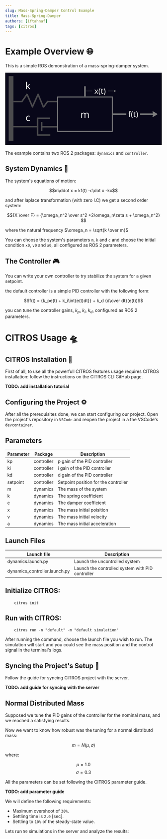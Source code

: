 ```yaml
---
slug: Mass-Spring-Damper Control Example
title: Mass-Spring-Damper
authors: [iftahnaf]
tags: [citros]
---
```


# Example Overview 🌐

This is a simple ROS demonstration of a mass-spring-damper system.

![](img/system.jpeg)

The example contains two ROS 2 packages: `dynamics` and `controller`.

## System Dynamics 🏁

The system's equations of motion:

$$m\ddot x =  kf(t) -c\dot x -kx$$

and after laplace transformation (with zero I.C) we get a second order system:

$${X \over F} = {\omega_n^2 \over s^2 +2\omega_n\zeta s + \omega_n^2} $$

where the natural frequency $\omega_n = \sqrt{k \over m}$

You can choose the system's parameters `m`, `k` and `c` and choose the initial condition `x0`, `v0` and `a0`, all configured as ROS 2 parameters.

## The Controller 🎮

You can write your own controller to try stabilize the system for a given setpoint.

the default controller is a simple PID controller with the following form:

$$f(t) = {k_pe(t) + k_i\int{e(t)dt}} + k_d {d\over dt}(e(t))$$

you can tune the controller gains, $k_p$, $k_i$, $k_d$, configured as ROS 2 parameters.

# CITROS Usage 🛸

## CITROS Installation 🛫
First of all, to use all the powerfull CITROS features usage requires CITROS installation: follow the instructions on the CITROS CLI GitHub page. 

**TODO: add installation tutorial**

## Configuring the Project ⚙️

After all the prerequisites done, we can start configuring our project. Open the project's repository in `VSCode` and reopen the project in a the VSCode's `devcontainer`.

## Parameters

| Parameter | Package | Description
| --------|  --------|  --------|
|kp | controller | p gain of the PID controller
|ki | controller | i gain of the PID controller
|kd | controller | d gain of the PID controller
|setpoint | controller | Setpoint position for the controller
|m | dynamics | The mass of the system
|k | dynamics | The spring coefficient
|c | dynamics | The damper coefficient
|x | dynamics | The mass initial poisition
|v | dynamics | The mass initial velocity
|a | dynamics | The mass initial acceleration

## Launch Files

|Launch file| Description
| --------|  --------|
|dynamics.launch.py | Launch the uncontrolled system
|dynamics_controller.launch.py | Launch the controlled system with PID controller

## Initialize CITROS:

        citros init

## Run with CITROS:

        citros run -n "default" -m "default simulation"

After running the command, choose the launch file you wish to run. The simulation will start and you could see the mass position and the control signal in the terminal's logs.

## Syncing the Project's Setup 📡

Follow the guide for syncing CITROS project with the server.

**TODO: add guide for syncing with the server**

## Normal Distributed Mass

Supposed we tune the PID gains of the controller for the nominal mass, and we reached a satisfying results.

Now we want to know how robust was the tuning for a normal distributd mass:

$$ m = N(\mu, \sigma)$$

where:

$$ \mu = 1.0 $$
$$ \sigma = 0.3 $$

All the parameters can be set following the CITROS parameter guide.

**TODO: add parameter guide**

We will define the following requirements:

* Maximum overshoot of `30%`.
* Settling time is `2.0` [sec].
* Settling to `10%` of the steady-state value.

Lets run `50` simulations in the server and analyze the results:



